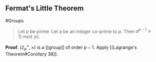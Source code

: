 ## Fermat's Little Theorem
#Groups 

>Let $p$ be prime. Let a be an integer co-prime to $p$. Then $a^{p-1} \equiv 1(\bmod p)$.

**Proof**. $\left(\mathbb{Z}_{p}^{\times}, \times\right)$ is a [[group]] of order $p-1$. Apply [[Lagrange's Theorem#Corollary 38]].